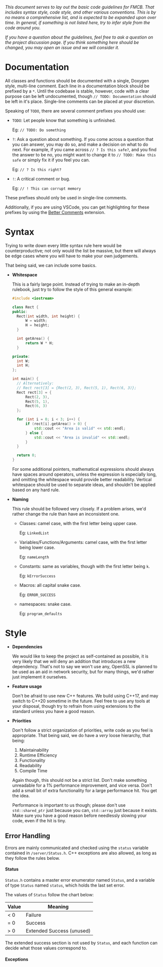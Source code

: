 *This document serves to lay out the basic code guidelines for FMCB. That includes syntax style, code style, and other various conventions. This is by no means a comprehensive list, and is expected to be expanded upon over time. In general, if something is not listed here, try to infer style from the code around you.*

*If you have a question about the guidelines, feel free to ask a question on the project discussion page. If you think something here should be changed, you may open an issue and we will consider it.*

# Documentation

All classes and functions should be documented with a single, Doxygen style, multi-line comment. Each line in a documentation block should be prefixed by a `*`. Until the codebase is stable, however, code with a clear purpose can be left undocumented, though `// TODO: Documentation` should be left in it's place. Single-line comments can be placed at your discretion.

Speaking of `TODO`, there are several comment prefixes you should use:

- `TODO`: Let people know that something is unfinished.

  Eg: `// TODO: Do something`

- `?`: Ask a question about something. If you come across a question that you can answer, you may do so, and make a decision on what to do next. For example, if you came across `// ? Is this safe?`, and you find the answer to be no, you might want to change it to `// TODO: Make this safe` or simply fix it if you feel you can.

  Eg: `// ? Is this right?`

- `!`: A critical comment or bug.

  Eg: `// ! This can corrupt memory`

These prefixes should only be used in single-line comments.

Additionally, if you are using VSCode, you can get highlighting for these prefixes by using the [Better Comments](https://marketplace.visualstudio.com/items?itemName=aaron-bond.better-comments) extension.

# Syntax

Trying to write down every little syntax rule here would be counterproductive; not only would the list be massive, but there will always be edge cases where you will have to make your own judgements.

That being said, we can include some basics.

- **Whitespace**

  This is a fairly large point. Instead of trying to make an in-depth rulebook, just try to follow the style of this general example:

  ```c++
  #include <iostream>
  
  class Rect {
  public:
  	Rect(int width, int height) {
  		W = width;
  		H = height;
  	}
  
  	int getArea() {
  		return W * H;
  	}
  
  private:
  	int W;
  	int H;
  };
  
  int main() {
  	// Alternatively:
  	// Rect rect[3] = {Rect(2, 3), Rect(5, 1), Rect(6, 3)};
  	Rect rect[3] = {
  		Rect(2, 3),
  		Rect(5, 1),
  		Rect(6, 3)
  	};
  
  	for (int i = 0; i < 3; i++) {
  		if (rect[i].getArea() > 0) {
  			std::cout << "Area is valid" << std::endl;
  		} else {
  			std::cout << "Area is invalid" << std::endl;
  		}
  	}
  
  	return 0;
  }
  ```

  For some additional pointers, mathematical expressions should always have spaces around operators, unless the expression is especially long, and omitting the whitespace would provide better readability. Vertical whitespace should be used to separate ideas, and shouldn't be applied based on any hard rule.

- **Naming**

  This rule should be followed very closely. If a problem arises, we'd rather change the rule than have an inconsistent one.

  - Classes: camel case, with the first letter being upper case.

    Eg: `LinkedList`

  - Variables/Functions/Arguments: camel case, with the first letter being lower case.

    Eg: `nameLength`

  - Constants: same as variables, though with the first letter being `k`.

    Eg: `kErrorSuccess`

  - Macros: all capital snake case.

    Eg: `ERROR_SUCCESS`

  - namespaces: snake case.

    Eg: `program_defaults`

  

# Style

- **Dependencies**

  We would like to keep the project as self-contained as possible, it is very likely that we will deny an addition that introduces a new dependency. That's not to say we won't use any, OpenSSL is planned to be used as an aid in network security, but for many things, we'd rather just implement it ourselves.

- **Feature usage**

  Don't be afraid to use new C++ features. We build using C++17, and may switch to C++20 sometime in the future. Feel free to use any tools at your disposal, though try to refrain from using extensions to the standard unless you have a good reason.

- **Priorities**

  Don't follow a strict organization of priorities, write code as you feel is appropriate. That being said, we do have a *very* loose hierarchy, that being:

  1. Maintainability
  2. Runtime Efficiency
  3. Functionality
  4. Readability
  5. Compile Time

  Again though, this should not be a strict list. Don't make something unreadable for a 1% performance improvement, and vice versa. Don't add a small bit of extra functionality for a large performance hit. You get the idea.

  Performance is important to us though; please don't use `std::shared_ptr` just because you can, `std::array` just because it exists. Make sure you have a good reason before needlessly slowing your code, even if the hit is tiny.

## Error Handling

Errors are mainly communicated and checked using the  `status` variable contained in `/server/Status.h`. C++ exceptions are also allowed, as long as they follow the rules below.

#### Status

`Status.h` contains a master error enumerator named `Status`, and a variable of type `Status` named `status`, which holds the last set error.

The values of `Status` follow the chart below:

| Value | Meaning                   |
| ----- | ------------------------- |
| < 0   | Failure                   |
| = 0   | Success                   |
| > 0   | Extended Success (unused) |

The extended success section is not used by `Status`, and each function can decide what those values correspond to.

#### Exceptions

